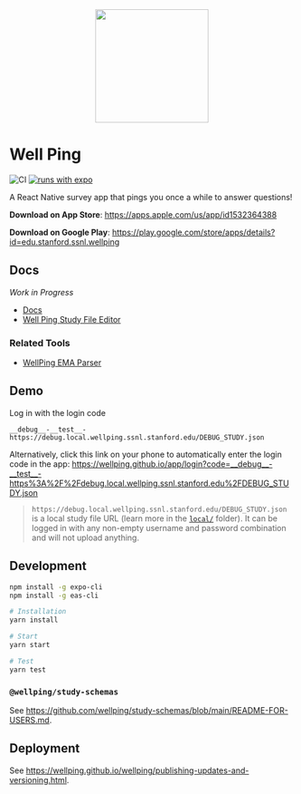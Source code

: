 <div align="center">
  <img width="200" height="200" src="./assets/icon-android-foreground.png">
</div>

# Well Ping

![CI](https://github.com/StanfordSocialNeuroscienceLab/WellPing/workflows/CI/badge.svg) [![runs with expo](https://img.shields.io/badge/Runs%20with%20Expo-000.svg?style=flat-square&logo=EXPO&labelColor=f3f3f3&logoColor=000)](https://expo.io/)

A React Native survey app that pings you once a while to answer questions!

**Download on App Store**: https://apps.apple.com/us/app/id1532364388

**Download on Google Play**: https://play.google.com/store/apps/details?id=edu.stanford.ssnl.wellping

## Docs

*Work in Progress*

- [Docs](https://wellping.github.io/)
- [Well Ping Study File Editor](https://wellping.github.io/study-file-editor/)

### Related Tools

- [WellPing EMA Parser](https://github.com/StanfordSocialNeuroscienceLab/wellping-ema-parser)

## Demo

Log in with the login code

```
__debug__-__test__-https://debug.local.wellping.ssnl.stanford.edu/DEBUG_STUDY.json
```

Alternatively, click this link on your phone to automatically enter the login code in the app: https://wellping.github.io/app/login?code=__debug__-__test__-https%3A%2F%2Fdebug.local.wellping.ssnl.stanford.edu%2FDEBUG_STUDY.json

> `https://debug.local.wellping.ssnl.stanford.edu/DEBUG_STUDY.json` is a local study file URL (learn more in the [`local/`](./local/) folder). It can be logged in with any non-empty username and password combination and will not upload anything.

## Development

```bash
npm install -g expo-cli
npm install -g eas-cli

# Installation
yarn install

# Start
yarn start

# Test
yarn test
```

### `@wellping/study-schemas`

See https://github.com/wellping/study-schemas/blob/main/README-FOR-USERS.md.

## Deployment

See https://wellping.github.io/wellping/publishing-updates-and-versioning.html.
